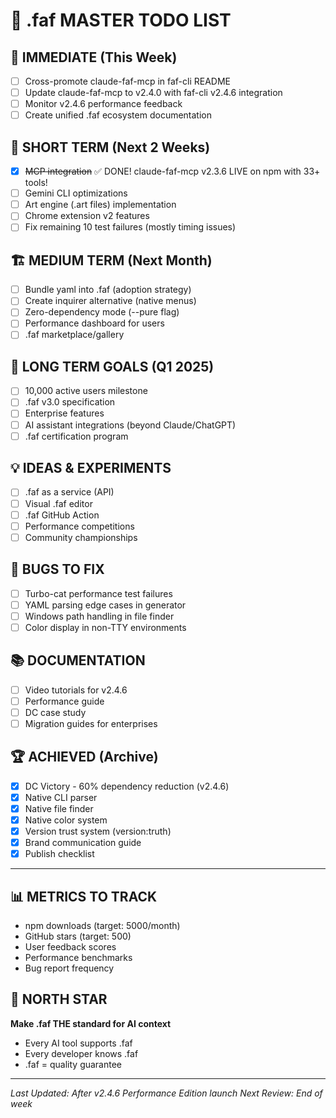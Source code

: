 # 🏁 .faf MASTER TODO LIST

## 🚀 IMMEDIATE (This Week)
- [ ] Cross-promote claude-faf-mcp in faf-cli README
- [ ] Update claude-faf-mcp to v2.4.0 with faf-cli v2.4.6 integration
- [ ] Monitor v2.4.6 performance feedback
- [ ] Create unified .faf ecosystem documentation

## 🎯 SHORT TERM (Next 2 Weeks)
- [x] ~~MCP integration~~ ✅ DONE! claude-faf-mcp v2.3.6 LIVE on npm with 33+ tools!
- [ ] Gemini CLI optimizations
- [ ] Art engine (.art files) implementation
- [ ] Chrome extension v2 features
- [ ] Fix remaining 10 test failures (mostly timing issues)

## 🏗️ MEDIUM TERM (Next Month)
- [ ] Bundle yaml into .faf (adoption strategy)
- [ ] Create inquirer alternative (native menus)
- [ ] Zero-dependency mode (--pure flag)
- [ ] Performance dashboard for users
- [ ] .faf marketplace/gallery

## 🎯 LONG TERM GOALS (Q1 2025)
- [ ] 10,000 active users milestone
- [ ] .faf v3.0 specification
- [ ] Enterprise features
- [ ] AI assistant integrations (beyond Claude/ChatGPT)
- [ ] .faf certification program

## 💡 IDEAS & EXPERIMENTS
- [ ] .faf as a service (API)
- [ ] Visual .faf editor
- [ ] .faf GitHub Action
- [ ] Performance competitions
- [ ] Community championships

## 🐛 BUGS TO FIX
- [ ] Turbo-cat performance test failures
- [ ] YAML parsing edge cases in generator
- [ ] Windows path handling in file finder
- [ ] Color display in non-TTY environments

## 📚 DOCUMENTATION
- [ ] Video tutorials for v2.4.6
- [ ] Performance guide
- [ ] DC case study
- [ ] Migration guides for enterprises

## 🏆 ACHIEVED (Archive)
- [x] DC Victory - 60% dependency reduction (v2.4.6)
- [x] Native CLI parser
- [x] Native file finder
- [x] Native color system
- [x] Version trust system (version:truth)
- [x] Brand communication guide
- [x] Publish checklist

---

## 📊 METRICS TO TRACK
- npm downloads (target: 5000/month)
- GitHub stars (target: 500)
- User feedback scores
- Performance benchmarks
- Bug report frequency

## 🎯 NORTH STAR
**Make .faf THE standard for AI context**
- Every AI tool supports .faf
- Every developer knows .faf
- .faf = quality guarantee

---

*Last Updated: After v2.4.6 Performance Edition launch*
*Next Review: End of week*